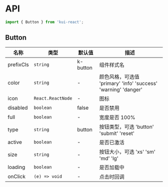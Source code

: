 # API

```jsx
import { Button } from 'kui-react';
```

## Button

| 名称      | 类型              | 默认值   | 描述                                                           |
| --------- | ----------------- | -------- | -------------------------------------------------------------- |
| prefixCls | `string`          | k-button | 组件样式名                                                     |
| color     | `string`          | -        | 颜色风格，可选值 'primary' 'info' 'success' 'warning' 'danger' |
| icon      | `React.ReactNode` | -        | 图标                                                           |
| disabled  | `boolean`         | false    | 是否禁用                                                       |
| full      | `boolean`         | -        | 宽度是否 100%                                                  |
| type      | `string`          | button   | 按钮类型，可选 'button' 'submit' 'reset'                       |
| active    | `boolean`         | -        | 是否已激活                                                     |
| size      | `string`          | -        | 按钮大小，可选 'xs' 'sm' 'md' 'lg'                             |
| loading   | `boolean`         | -        | 是否加载中                                                     |
| onClick   | `(e) => void`     | -        | 点击时回调                                                     |
